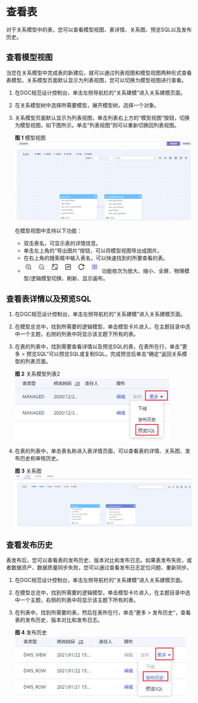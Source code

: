 # 查看表<a name="dgc_01_0638"></a>

对于关系模型中的表，您可以查看模型视图、表详情、关系图、预览SQL以及发布历史。

## 查看模型视图<a name="section882501745111"></a>

当您在关系模型中完成表的新建后，就可以通过列表视图和模型视图两种形式查看表模型。关系模型页面默认显示为列表视图，您可以切换为模型视图进行查看。

1.  在DGC规范设计控制台，单击左侧导航栏的“关系建模“进入关系建模页面。
2.  在关系模型树中选择所需要模型，展开模型树，选择一个对象。
3.  关系模型页面默认显示为列表视图，单击列表右上方的“模型视图“按钮，切换为模型视图，如下图所示。单击“列表视图“则可以重新切换回列表视图。

    **图 1**  模型视图<a name="fig37588533248"></a>  
    ![](figures/模型视图.png "模型视图")

    在模型视图中支持以下功能：

    -   双击表名，可显示表的详情信息。
    -   单击左上角的“导出图片“按钮，可以将模型视图导出成图片。
    -   在右上角的搜索框中输入表名，可以快速找到的所要查看的表。
    -   ![](figures/zh-cn_image_0243489334.png)功能依次为放大、缩小、全屏、物理模型/逻辑模型切换、刷新、显示画布。


## 查看表详情以及预览SQL<a name="section47214463519"></a>

1.  在DGC规范设计控制台，单击左侧导航栏的“关系建模“进入关系建模页面。
2.  在模型总览中，找到所需要的逻辑模型，单击模型卡片进入，在主题目录中选中一个主题，右侧的列表中将显示该主题下所有的表。
3.  在表的列表中，找到需要查看详情以及预览SQL的表，在表所在行，单击“更多 \> 预览SQL“可以预览SQL或复制SQL。完成预览后单击“确定“返回关系模型的列表页面。

    **图 2**  关系模型列表2<a name="fig1352813398176"></a>  
    ![](figures/关系模型列表2.png "关系模型列表2")

4.  在表的列表中，单击表名称进入表详情页面，可以查看表的详情、关系图、发布历史和审核历史。

    **图 3**  关系图<a name="fig13314650349"></a>  
    ![](figures/关系图.png "关系图")


## 查看发布历史<a name="section15661246101720"></a>

表发布后，您可以查看表的发布历史、版本对比和发布日志。如果表发布失败，或者数据资产、数据质量同步失败，您可以通过查看发布日志定位问题、重新同步。

1.  在DGC规范设计控制台，单击左侧导航栏的“关系建模“进入关系建模页面。
2.  在模型总览中，找到所需要的逻辑模型，单击模型卡片进入，在主题目录中选中一个主题，右侧的列表中将显示该主题下所有的表。
3.  在列表中，找到所需要的表，然后在表所在行，单击“更多 \> 发布历史“，查看表的发布历史、版本对比和发布日志。

    **图 4**  发布历史<a name="fig591759153316"></a>  
    ![](figures/发布历史.png "发布历史")


